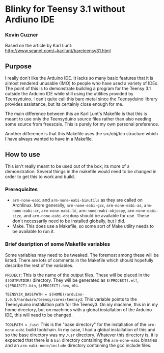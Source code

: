 # Blinky for Teensy 3.1 without Ardiuno IDE
### Kevin Cuzner

Based on the article by Karl Lunt: http://www.seanet.com/~karllunt/bareteensy31.html

## Purpose

I really don't like the Arduino IDE. It lacks so many basic features that it is
almost rendered unusable (IMO) to people who have used a variety of IDEs. The
point of this is to demonstrate building a program for the Teensy 3.1 outside
the Arduino IDE while still using the utilities provided by Teensyduino. I can't
quite call this bare metal since the Teensyduino library provides assistance,
but its certainly close enough for me.

The main difference between this an Karl Lunt's Makefile is that this is meant
to use only the Teensyduino source files rather than also needing some source
from freescale. This is purely for my own personal preference.

Another difference is that this Makefile uses the src/obj/bin structure which I
have always wanted to have in a Makefile.

## How to use

This isn't really meant to be used out of the box; its more of a demonstration.
Several things in the makefile would need to be changed in order to get this to
work and build.

### Prerequisites

 * `arm-none-eabi` and `arm-none-eabi-binutils` as they are called on Archlinux.
   More generally, `arm-none-eabi-gcc`, `arm-none-eabi-as`,
   `arm-none-eabi-ar`, `arm-none-eabi-ld`, `arm-none-eabi-objcopy`,
   `arm-none-eabi-size`, and `arm-none-eabi-objdump` should be available for
   use. These don't necessarily need to be installed globally, but I did.
 * Make. This does use a Makefile, so some sort of Make utility needs to be
   available to run it.

### Brief desription of some Makefile variables

Some variables may need to be tweaked. The foremost among these will be listed.
There are lots of comments in the Makefile which should hopefully describe the
rest of the variables.

`PROJECT`: This is the name of the output files. These will be placed in the
`$(OUTPUTDIR)` directory. They will be generated as `$(PROJECT).elf`,
`$(PROJECT).bin`, `$(PROJECT).hex`, etc.

`TEENSY3X_BASEPATH = $(HOME)/arduino-1.0.5/hardware/teensy/cores/teensy3`: This
variable points to the Teensyduino installation path for the Teensy3. On my
machine, this in in my home directory, but on machines with a global
installation of the Arduino IDE, this will need to be changed.

`TOOLPATH = /usr`: This is the "base directory" for the installation of the
`arm-none-eabi` build toolchain. In my case, I had a global installation of this
and so the base directory was my `/usr` directory. Whatever this directory is,
it is expected that there is a `bin` directory containing the `arm-none-eabi`
binaries and an `arm-eabi-none/include` directory containing the gcc include
files.
